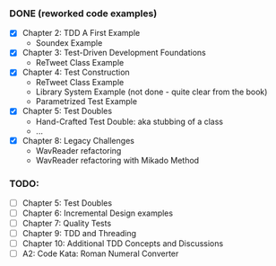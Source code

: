 ### DONE (reworked code examples)
- [x] Chapter 2: TDD A First Example
  	- Soundex Example
- [x] Chapter 3: Test-Driven Development Foundations
  	- ReTweet Class Example
- [x] Chapter 4: Test Construction
  	- ReTweet Class Example
  	- Library System Example (not done - quite clear from the book)
  	- Parametrized Test Example
- [x] Chapter 5: Test Doubles
 	- Hand-Crafted Test Double: aka stubbing of a class
 	- ...
- [x] Chapter 8: Legacy Challenges
  	- WavReader refactoring 
  	- WavReader refactoring with Mikado Method

### TODO:
- [ ] Chapter 5: Test Doubles
- [ ] Chapter 6: Incremental Design examples
- [ ] Chapter 7: Quality Tests
- [ ] Chapter 9: TDD and Threading
- [ ] Chapter 10: Additional TDD Concepts and Discussions 
- [ ] A2: Code Kata: Roman Numeral Converter 